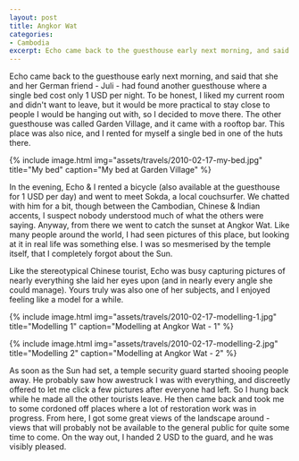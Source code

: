 ```yaml
---
layout: post
title: Angkor Wat
categories:
- Cambodia
excerpt: Echo came back to the guesthouse early next morning, and said that she and her German friend - Juli - had found another guesthouse where a single bed cost only 1 USD per night. To be honest, I liked my current room and didn't want to leave, but it would be more practical to stay close to people I would be hanging out with, so I decided to move there.
---
```


Echo came back to the guesthouse early next morning, and said that she and her
German friend - Juli - had found another guesthouse where a single bed cost only
1 USD per night. To be honest, I liked my current room and didn't want to leave,
but it would be more practical to stay close to people I would be hanging out
with, so I decided to move there. The other guesthouse was called Garden
Village, and it came with a rooftop bar. This place was also nice, and I rented
for myself a single bed in one of the huts there.

{% include image.html
    img="assets/travels/2010-02-17-my-bed.jpg"
    title="My bed"
    caption="My bed at Garden Village" %}

In the evening, Echo & I rented a bicycle (also available at the guesthouse for
1 USD per day) and went to meet Sokda, a local couchsurfer. We chatted with him
for a bit, though between the Cambodian, Chinese & Indian accents, I suspect
nobody understood much of what the others were saying. Anyway, from there we
went to catch the sunset at Angkor Wat. Like many people around the world, I had
seen pictures of this place, but looking at it in real life was something else.
I was so mesmerised by the temple itself, that I completely forgot about the
Sun.

Like the stereotypical Chinese tourist, Echo was busy capturing pictures of
nearly everything she laid her eyes upon (and in nearly every angle she could
manage). Yours truly was also one of her subjects, and I enjoyed feeling like a
model for a while.

{% include image.html
    img="assets/travels/2010-02-17-modelling-1.jpg"
    title="Modelling 1"
    caption="Modelling at Angkor Wat - 1" %}

{% include image.html
    img="assets/travels/2010-02-17-modelling-2.jpg"
    title="Modelling 2"
    caption="Modelling at Angkor Wat - 2" %}

As soon as the Sun had set, a temple security guard started shooing people away.
He probably saw how awestruck I was with everything, and discreetly offered to
let me click a few pictures after everyone had left. So I hung back while he
made all the other tourists leave. He then came back and took me to some
cordoned off places where a lot of restoration work was in progress. From here,
I got some great views of the landscape around - views that will probably not be
available to the general public for quite some time to come. On the way out, I
handed 2 USD to the guard, and he was visibly pleased.
